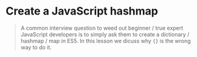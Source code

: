 # Create a JavaScript hashmap
> A common interview question to weed out beginner / true expert JavaScript developers is to simply ask them to create a dictionary / hashmap / map in ES5.
> In this lesson we dicuss why `{}` is the wrong way to do it.


